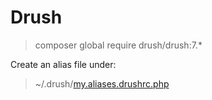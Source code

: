 # Drush

> composer global require drush/drush:7.*

Create an alias file under:
> ~/.drush/[my.aliases.drushrc.php](home/user/.drush/my.aliases.drushrc.php)
